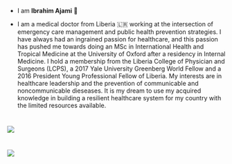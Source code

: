 * I am **Ibrahim Ajami** 👋
 
* I am a medical doctor from Liberia 🇱🇷 working at the intersection of emergency care management and public health
prevention strategies.
I have always had an ingrained passion for healthcare, and this passion has pushed me towards doing an MSc
in International Health and Tropical Medicine at the University of Oxford after a residency in Internal Medicine.
I hold a membership from the Liberia College of Physician and Surgeons (LCPS),
a 2017 Yale University Greenberg World Fellow and a 2016 President Young Professional Fellow of Liberia.
My interests are in healthcare leadership and the prevention of communicable and noncommunicable dieseases.
It is my dream to use my acquired knowledge in building a resilient healthcare system for my country with
the limited resources available.

# ![](https://img.shields.io/badge/LinkedIn-0077B5?style=for-the-badge&logo=linkedin&logoColor=white)

# ![](https://img.shields.io/badge/Gmail-D14836?style=for-the-badge&logo=gmail&logoColor=white)
